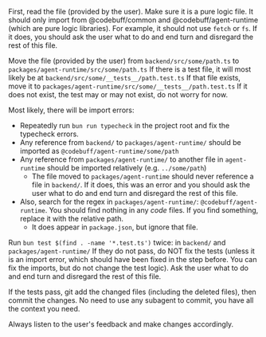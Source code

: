 First, read the file (provided by the user). Make sure it is a pure logic file. It should only import from @codebuff/common and @codebuff/agent-runtime (which are pure logic libraries). For example, it should not use `fetch` or `fs`. If it does, you should ask the user what to do and end turn and disregard the rest of this file.

Move the file (provided by the user) from `backend/src/some/path.ts` to `packages/agent-runtime/src/some/path.ts`
If there is a test file, it will most likely be at `backend/src/some/__tests__/path.test.ts` If that file exists, move it to `packages/agent-runtime/src/some/__tests__/path.test.ts` If it does not exist, the test may or may not exist, do not worry for now.

Most likely, there will be import errors:

- Repeatedly run `bun run typecheck` in the project root and fix the typecheck errors.
- Any reference from `backend/` to `packages/agent-runtime/` should be imported as `@codebuff/agent-runtime/some/path`
- Any reference from `packages/agent-runtime/` to another file in `agent-runtime` should be imported relatively (e.g. `../some/path`)
  - The file moved to `packages/agent-runtime` should never reference a file in `backend/`. If it does, this was an error and you should ask the user what to do and end turn and disregard the rest of this file.
- Also, search for the regex in `packages/agent-runtime/`: `@codebuff/agent-runtime`. You should find nothing in any _code_ files. If you find something, replace it with the relative path.
  - It does appear in `package.json`, but ignore that file.

Run `bun test $(find . -name '*.test.ts')` twice: in `backend/` and `packages/agent-runtime/`
If they do not pass, do NOT fix the tests (unless it is an import error, which should have been fixed in the step before. You can fix the imports, but do not change the test logic). Ask the user what to do and end turn and disregard the rest of this file.

If the tests pass, git add the changed files (including the deleted files), then commit the changes. No need to use any subagent to commit, you have all the context you need.

Always listen to the user's feedback and make changes accordingly.
